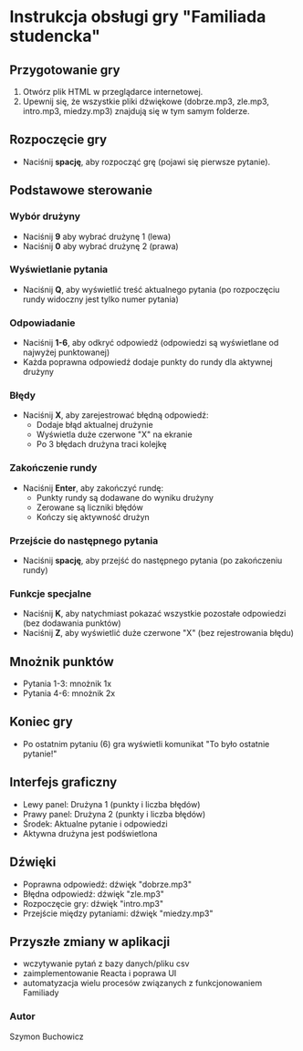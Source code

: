 # Instrukcja obsługi gry "Familiada studencka"

## Przygotowanie gry
1. Otwórz plik HTML w przeglądarce internetowej.
2. Upewnij się, że wszystkie pliki dźwiękowe (dobrze.mp3, zle.mp3, intro.mp3, miedzy.mp3) znajdują się w tym samym folderze.

## Rozpoczęcie gry
- Naciśnij **spację**, aby rozpocząć grę (pojawi się pierwsze pytanie).

## Podstawowe sterowanie

### Wybór drużyny
- Naciśnij **9** aby wybrać drużynę 1 (lewa)
- Naciśnij **0** aby wybrać drużynę 2 (prawa)

### Wyświetlanie pytania
- Naciśnij **Q**, aby wyświetlić treść aktualnego pytania (po rozpoczęciu rundy widoczny jest tylko numer pytania)

### Odpowiadanie
- Naciśnij **1-6**, aby odkryć odpowiedź (odpowiedzi są wyświetlane od najwyżej punktowanej)
- Każda poprawna odpowiedź dodaje punkty do rundy dla aktywnej drużyny

### Błędy
- Naciśnij **X**, aby zarejestrować błędną odpowiedź:
  - Dodaje błąd aktualnej drużynie
  - Wyświetla duże czerwone "X" na ekranie
  - Po 3 błędach drużyna traci kolejkę

### Zakończenie rundy
- Naciśnij **Enter**, aby zakończyć rundę:
  - Punkty rundy są dodawane do wyniku drużyny
  - Zerowane są liczniki błędów
  - Kończy się aktywność drużyn

### Przejście do następnego pytania
- Naciśnij **spację**, aby przejść do następnego pytania (po zakończeniu rundy)

### Funkcje specjalne
- Naciśnij **K**, aby natychmiast pokazać wszystkie pozostałe odpowiedzi (bez dodawania punktów)
- Naciśnij **Z**, aby wyświetlić duże czerwone "X" (bez rejestrowania błędu)

## Mnożnik punktów
- Pytania 1-3: mnożnik 1x
- Pytania 4-6: mnożnik 2x

## Koniec gry
- Po ostatnim pytaniu (6) gra wyświetli komunikat "To było ostatnie pytanie!"

## Interfejs graficzny
- Lewy panel: Drużyna 1 (punkty i liczba błędów)
- Prawy panel: Drużyna 2 (punkty i liczba błędów)
- Środek: Aktualne pytanie i odpowiedzi
- Aktywna drużyna jest podświetlona

## Dźwięki
- Poprawna odpowiedź: dźwięk "dobrze.mp3"
- Błędna odpowiedź: dźwięk "zle.mp3"
- Rozpoczęcie gry: dźwięk "intro.mp3"
- Przejście między pytaniami: dźwięk "miedzy.mp3"


## Przyszłe zmiany w aplikacji
- wczytywanie pytań z bazy danych/pliku csv
- zaimplementowanie Reacta i poprawa UI
- automatyzacja wielu procesów związanych z funkcjonowaniem Familiady

### Autor
Szymon Buchowicz
